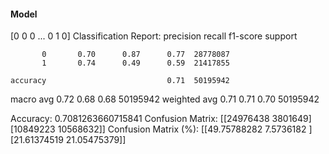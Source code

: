 #### Model
[0 0 0 ... 0 1 0]
Classification Report:
              precision    recall  f1-score   support

           0       0.70      0.87      0.77  28778087
           1       0.74      0.49      0.59  21417855

    accuracy                           0.71  50195942
   macro avg       0.72      0.68      0.68  50195942
weighted avg       0.71      0.71      0.70  50195942

Accuracy: 0.7081263660715841
Confusion Matrix:
[[24976438  3801649]
 [10849223 10568632]]
Confusion Matrix (%):
[[49.75788282  7.5736182 ]
 [21.61374519 21.05475379]]
